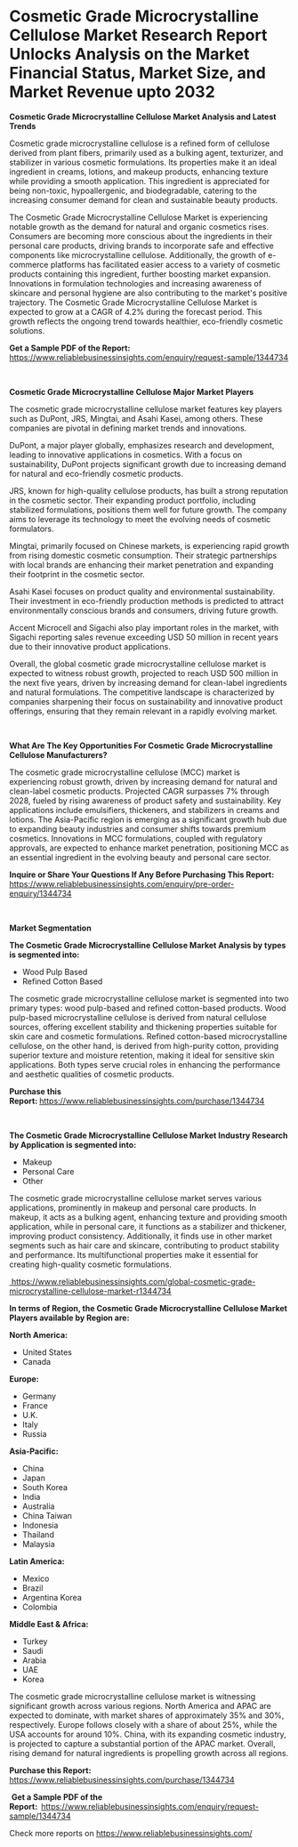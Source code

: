 <p><h1>Cosmetic Grade Microcrystalline Cellulose Market Research Report Unlocks Analysis on the Market Financial Status, Market Size, and Market Revenue upto 2032</h1></p><p><strong>Cosmetic Grade Microcrystalline Cellulose Market Analysis and Latest Trends</strong></p>
<p><p>Cosmetic grade microcrystalline cellulose is a refined form of cellulose derived from plant fibers, primarily used as a bulking agent, texturizer, and stabilizer in various cosmetic formulations. Its properties make it an ideal ingredient in creams, lotions, and makeup products, enhancing texture while providing a smooth application. This ingredient is appreciated for being non-toxic, hypoallergenic, and biodegradable, catering to the increasing consumer demand for clean and sustainable beauty products.</p><p>The Cosmetic Grade Microcrystalline Cellulose Market is experiencing notable growth as the demand for natural and organic cosmetics rises. Consumers are becoming more conscious about the ingredients in their personal care products, driving brands to incorporate safe and effective components like microcrystalline cellulose. Additionally, the growth of e-commerce platforms has facilitated easier access to a variety of cosmetic products containing this ingredient, further boosting market expansion. Innovations in formulation technologies and increasing awareness of skincare and personal hygiene are also contributing to the market's positive trajectory. The Cosmetic Grade Microcrystalline Cellulose Market is expected to grow at a CAGR of 4.2% during the forecast period. This growth reflects the ongoing trend towards healthier, eco-friendly cosmetic solutions.</p></p>
<p><strong>Get a Sample PDF of the Report:&nbsp;</strong> <a href="https://www.reliablebusinessinsights.com/enquiry/request-sample/1344734?utm_campaign=2125&utm_medium=2&utm_source=Github&utm_content=ia&utm_term=02022025&utm_id=cosmetic-grade-microcrystalline-cellulose">https://www.reliablebusinessinsights.com/enquiry/request-sample/1344734</a></p>
<p>&nbsp;</p>
<p><strong>Cosmetic Grade Microcrystalline Cellulose Major Market Players</strong></p>
<p><p>The cosmetic grade microcrystalline cellulose market features key players such as DuPont, JRS, Mingtai, and Asahi Kasei, among others. These companies are pivotal in defining market trends and innovations. </p><p>DuPont, a major player globally, emphasizes research and development, leading to innovative applications in cosmetics. With a focus on sustainability, DuPont projects significant growth due to increasing demand for natural and eco-friendly cosmetic products.</p><p>JRS, known for high-quality cellulose products, has built a strong reputation in the cosmetic sector. Their expanding product portfolio, including stabilized formulations, positions them well for future growth. The company aims to leverage its technology to meet the evolving needs of cosmetic formulators.</p><p>Mingtai, primarily focused on Chinese markets, is experiencing rapid growth from rising domestic cosmetic consumption. Their strategic partnerships with local brands are enhancing their market penetration and expanding their footprint in the cosmetic sector.</p><p>Asahi Kasei focuses on product quality and environmental sustainability. Their investment in eco-friendly production methods is predicted to attract environmentally conscious brands and consumers, driving future growth.</p><p>Accent Microcell and Sigachi also play important roles in the market, with Sigachi reporting sales revenue exceeding USD 50 million in recent years due to their innovative product applications.</p><p>Overall, the global cosmetic grade microcrystalline cellulose market is expected to witness robust growth, projected to reach USD 500 million in the next five years, driven by increasing demand for clean-label ingredients and natural formulations. The competitive landscape is characterized by companies sharpening their focus on sustainability and innovative product offerings, ensuring that they remain relevant in a rapidly evolving market.</p></p>
<p>&nbsp;</p>
<p><strong>What Are The Key Opportunities For Cosmetic Grade Microcrystalline Cellulose Manufacturers?</strong></p>
<p><p>The cosmetic grade microcrystalline cellulose (MCC) market is experiencing robust growth, driven by increasing demand for natural and clean-label cosmetic products. Projected CAGR surpasses 7% through 2028, fueled by rising awareness of product safety and sustainability. Key applications include emulsifiers, thickeners, and stabilizers in creams and lotions. The Asia-Pacific region is emerging as a significant growth hub due to expanding beauty industries and consumer shifts towards premium cosmetics. Innovations in MCC formulations, coupled with regulatory approvals, are expected to enhance market penetration, positioning MCC as an essential ingredient in the evolving beauty and personal care sector.</p></p>
<p><strong>Inquire or Share Your Questions If Any Before Purchasing This Report:</strong> <a href="https://www.reliablebusinessinsights.com/enquiry/pre-order-enquiry/1344734?utm_campaign=2125&utm_medium=2&utm_source=Github&utm_content=ia&utm_term=02022025&utm_id=cosmetic-grade-microcrystalline-cellulose">https://www.reliablebusinessinsights.com/enquiry/pre-order-enquiry/1344734</a></p>
<p>&nbsp;</p>
<p><strong>Market Segmentation</strong></p>
<p><strong>The Cosmetic Grade Microcrystalline Cellulose Market Analysis by types is segmented into:</strong></p>
<p><ul><li>Wood Pulp Based</li><li>Refined Cotton Based</li></ul></p>
<p><p>The cosmetic grade microcrystalline cellulose market is segmented into two primary types: wood pulp-based and refined cotton-based products. Wood pulp-based microcrystalline cellulose is derived from natural cellulose sources, offering excellent stability and thickening properties suitable for skin care and cosmetic formulations. Refined cotton-based microcrystalline cellulose, on the other hand, is derived from high-purity cotton, providing superior texture and moisture retention, making it ideal for sensitive skin applications. Both types serve crucial roles in enhancing the performance and aesthetic qualities of cosmetic products.</p></p>
<p><strong>Purchase this Report:&nbsp;</strong><a href="https://www.reliablebusinessinsights.com/purchase/1344734?utm_campaign=2125&utm_medium=2&utm_source=Github&utm_content=ia&utm_term=02022025&utm_id=cosmetic-grade-microcrystalline-cellulose">https://www.reliablebusinessinsights.com/purchase/1344734</a></p>
<p>&nbsp;</p>
<p><strong>The Cosmetic Grade Microcrystalline Cellulose Market Industry Research by Application is segmented into:</strong></p>
<p><ul><li>Makeup</li><li>Personal Care</li><li>Other</li></ul></p>
<p><p>The cosmetic grade microcrystalline cellulose market serves various applications, prominently in makeup and personal care products. In makeup, it acts as a bulking agent, enhancing texture and providing smooth application, while in personal care, it functions as a stabilizer and thickener, improving product consistency. Additionally, it finds use in other market segments such as hair care and skincare, contributing to product stability and performance. Its multifunctional properties make it essential for creating high-quality cosmetic formulations.</p></p>
<p><a href="https://www.reliablebusinessinsights.com/global-cosmetic-grade-microcrystalline-cellulose-market-r1344734?utm_campaign=2125&utm_medium=2&utm_source=Github&utm_content=ia&utm_term=02022025&utm_id=cosmetic-grade-microcrystalline-cellulose">&nbsp;https://www.reliablebusinessinsights.com/global-cosmetic-grade-microcrystalline-cellulose-market-r1344734</a></p>
<p><strong>In terms of Region, the Cosmetic Grade Microcrystalline Cellulose Market Players available by Region are:</strong></p>
<p>
    <p> <strong> North America: </strong>
        <ul>
            <li>United States</li>
            <li>Canada</li>
        </ul>
        </p> 
    <p> <strong> Europe: </strong>
        <ul>
            <li>Germany</li>
            <li>France</li>
            <li>U.K.</li>
            <li>Italy</li>
            <li>Russia</li>
        </ul>
        </p> 
    <p> <strong> Asia-Pacific: </strong>
        <ul>
            <li>China</li>
            <li>Japan</li>
            <li>South Korea</li>
            <li>India</li>
            <li>Australia</li>
            <li>China Taiwan</li>
            <li>Indonesia</li>
            <li>Thailand</li>
            <li>Malaysia</li>
        </ul>
        </p> 
    <p> <strong> Latin America: </strong>
        <ul>
            <li>Mexico</li>
            <li>Brazil</li>
            <li>Argentina Korea</li>
            <li>Colombia</li>
        </ul>
        </p> 
    <p> <strong> Middle East & Africa: </strong>
        <ul>
            <li>Turkey</li>
            <li>Saudi</li>
            <li>Arabia</li>
            <li>UAE</li>
            <li>Korea</li>
        </ul>
    </p>
    </p>
<p><p>The cosmetic grade microcrystalline cellulose market is witnessing significant growth across various regions. North America and APAC are expected to dominate, with market shares of approximately 35% and 30%, respectively. Europe follows closely with a share of about 25%, while the USA accounts for around 10%. China, with its expanding cosmetic industry, is projected to capture a substantial portion of the APAC market. Overall, rising demand for natural ingredients is propelling growth across all regions.</p></p>
<p><strong>Purchase this Report: </strong><a href="https://www.reliablebusinessinsights.com/purchase/1344734?utm_campaign=2125&utm_medium=2&utm_source=Github&utm_content=ia&utm_term=02022025&utm_id=cosmetic-grade-microcrystalline-cellulose">https://www.reliablebusinessinsights.com/purchase/1344734</a></p>
<p>&nbsp;<strong>Get a Sample PDF of the Report:&nbsp;&nbsp;</strong><a href="https://www.reliablebusinessinsights.com/enquiry/request-sample/1344734?utm_campaign=2125&utm_medium=2&utm_source=Github&utm_content=ia&utm_term=02022025&utm_id=cosmetic-grade-microcrystalline-cellulose">https://www.reliablebusinessinsights.com/enquiry/request-sample/1344734</a></p>
<p><strong></strong></p>
<p>Check more reports on <a href="https://www.reliablebusinessinsights.com/?utm_campaign=2125&utm_medium=2&utm_source=Github&utm_content=ia&utm_term=02022025&utm_id=cosmetic-grade-microcrystalline-cellulose">https://www.reliablebusinessinsights.com/</a></p>